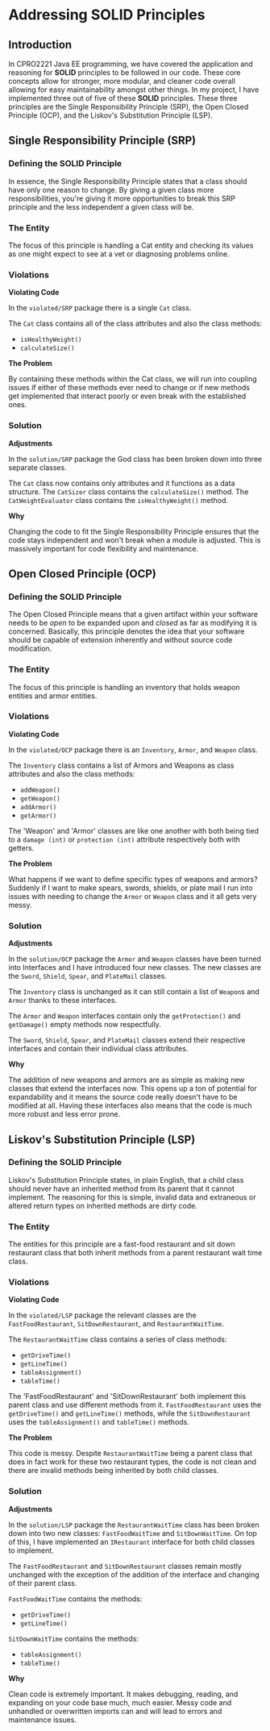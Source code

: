 # Addressing **SOLID** Principles

## Introduction

In CPRO2221 Java EE programming, we have covered the application and reasoning for **SOLID** principles to be followed in our code. 
These core concepts allow for stronger, more modular, and cleaner code overall allowing for easy maintainability amongst other things. 
In my project, I have implemented three out of five of these **SOLID** principles.
These three principles are the Single Responsibility Principle (SRP), the Open Closed Principle (OCP), and the Liskov's Substitution Principle (LSP).

## Single Responsibility Principle (SRP)

### Defining the SOLID Principle

In essence, the Single Responsibility Principle states that a class should have only one reason to change.
By giving a given class more responsibilities, you're giving it more opportunities to break this SRP principle and the less independent a given class will be.

### The Entity

The focus of this principle is handling a Cat entity and checking its values as one might expect to see at a vet or diagnosing problems online.

### Violations

**Violating Code**

In the `violated/SRP` package there is a single `Cat` class.

The `Cat` class contains all of the class attributes and also the class methods:
  - `isHealthyWeight()`
  - `calculateSize()`

**The Problem**

By containing these methods within the Cat class, we will run into coupling issues if either of these methods ever need to change or if new 
methods get implemented that interact poorly or even break with the established ones.

### Solution

**Adjustments**

In the `solution/SRP` package the God class has been broken down into three separate classes.

The `Cat` class now contains only attributes and it functions as a data structure.
The `CatSizer` class contains the `calculateSize()` method.
The `CatWeightEvaluator` class contains the `isHealthyWeight()` method.

**Why**

Changing the code to fit the Single Responsibility Principle ensures that the code stays independent and won't break when a module is adjusted.
This is massively important for code flexibility and maintenance.

## Open Closed Principle (OCP)

### Defining the SOLID Principle

The Open Closed Principle means that a given artifact within your software needs to be *open* to be expanded upon
and *closed* as far as modifying it is concerned. Basically, this principle denotes the idea that your software should be capable
of extension inherently and without source code modification.

### The Entity

The focus of this principle is handling an inventory that holds weapon entities and armor entities.

### Violations

**Violating Code**

In the `violated/OCP` package there is an `Inventory`, `Armor`, and `Weapon` class.

The `Inventory` class contains a list of Armors and Weapons as class attributes and also the class methods:
  - `addWeapon()`
  - `getWeapon()`
  - `addArmor()`
  - `getArmor()`

The 'Weapon' and 'Armor' classes are like one another with both being tied to a `damage (int)` or `protection (int)` attribute respectively both with getters.

**The Problem**

What happens if we want to define specific types of weapons and armors? Suddenly if I want to make spears, swords, shields, or plate mail I run into issues with needing to change the `Armor` or `Weapon` class and it all gets very messy.

### Solution

**Adjustments**

In the `solution/OCP` package the `Armor` and `Weapon` classes have been turned into Interfaces and I have introduced four new classes.
The new classes are the `Sword`, `Shield`, `Spear`, and `PlateMail` classes.

The `Inventory` class is unchanged as it can still contain a list of `Weapon`s and `Armor` thanks to these interfaces.

The `Armor` and `Weapon` interfaces contain only the `getProtection()` and `getDamage()` empty methods now respectfully.

The `Sword`, `Shield`, `Spear`, and `PlateMail` classes extend their respective interfaces and contain their individual class attributes.

**Why**

The addition of new weapons and armors are as simple as making new classes that extend the interfaces now. This opens up
a ton of potential for expandability and it means the source code really doesn't have to be modified at all. Having these interfaces
also means that the code is much more robust and less error prone.

## Liskov's Substitution Principle (LSP)

### Defining the SOLID Principle

Liskov's Substitution Principle states, in plain English, that a child class should never have an inherited method from its parent
that it cannot implement. The reasoning for this is simple, invalid data and extraneous or altered return types on inherited methods are dirty code.

### The Entity

The entities for this principle are a fast-food restaurant and sit down restaurant class that both inherit methods from a parent restaurant wait time class.

### Violations

**Violating Code**

In the `violated/LSP` package the relevant classes are the `FastFoodRestaurant`, `SitDownRestaurant`, and `RestaurantWaitTime`.

The `RestaurantWaitTime` class contains a series of class methods:
  - `getDriveTime()`
  - `getLineTime()`
  - `tableAssignment()`
  - `tableTime()`

The 'FastFoodRestaurant' and 'SitDownRestaurant' both implement this parent class and use different methods from it. `FastFoodRestaurant` uses the `getDriveTime()` and `getLineTime()` methods, while the `SitDownRestaurant` uses the `tableAssignment()`
and `tableTime()` methods.

**The Problem**

This code is messy. Despite `RestaurantWaitTime` being a parent class that does in fact work for these two restaurant types, the code is not clean and there are invalid methods being inherited by both child classes.

### Solution

**Adjustments**

In the `solution/LSP` package the `RestaurantWaitTime` class has been broken down into two new classes: `FastFoodWaitTime` and `SitDownWaitTime`.
On top of this, I have implemented an `IRestaurant` interface for both child classes to implement.

The `FastFoodRestaurant` and `SitDownRestaurant` classes remain mostly unchanged with the exception of the addition of the interface and changing of their parent class.

`FastFoodWaitTime` contains the methods:
  - `getDriveTime()`
  - `getLineTime()`

`SitDownWaitTime` contains the methods:
  - `tableAssignment()`
  - `tableTime()`

**Why**

Clean code is extremely important. It makes debugging, reading, and expanding on your code base much, much easier. Messy code and unhandled or overwritten imports can and will lead to errors and maintenance issues.
